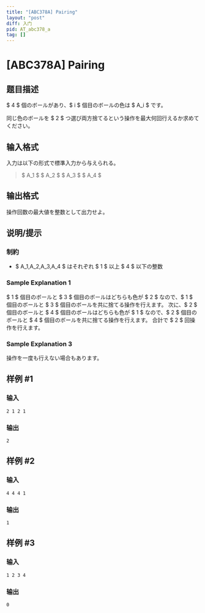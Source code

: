```yaml
---
title: "[ABC378A] Pairing"
layout: "post"
diff: 入门
pid: AT_abc378_a
tag: []
---
```


# [ABC378A] Pairing

## 题目描述

[problemUrl]: https://atcoder.jp/contests/abc378/tasks/abc378_a

$ 4 $ 個のボールがあり、$ i $ 個目のボールの色は $ A_i $ です。

同じ色のボールを $ 2 $ つ選び両方捨てるという操作を最大何回行えるか求めてください。

## 输入格式

入力は以下の形式で標準入力から与えられる。

> $ A_1 $ $ A_2 $ $ A_3 $ $ A_4 $

## 输出格式

操作回数の最大値を整数として出力せよ。

## 说明/提示

### 制約

- $ A_1,A_2,A_3,A_4 $ はそれぞれ $ 1 $ 以上 $ 4 $ 以下の整数
 
### Sample Explanation 1

$ 1 $ 個目のボールと $ 3 $ 個目のボールはどちらも色が $ 2 $ なので、$ 1 $ 個目のボールと $ 3 $ 個目のボールを共に捨てる操作を行えます。 次に、$ 2 $ 個目のボールと $ 4 $ 個目のボールはどちらも色が $ 1 $ なので、$ 2 $ 個目のボールと $ 4 $ 個目のボールを共に捨てる操作を行えます。 合計で $ 2 $ 回操作を行えます。

### Sample Explanation 3

操作を一度も行えない場合もあります。

## 样例 #1

### 输入

```
2 1 2 1
```

### 输出

```
2
```

## 样例 #2

### 输入

```
4 4 4 1
```

### 输出

```
1
```

## 样例 #3

### 输入

```
1 2 3 4
```

### 输出

```
0
```

